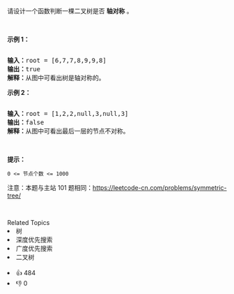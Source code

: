 <p>请设计一个函数判断一棵二叉树是否 <strong>轴对称</strong> 。</p>

<p>&nbsp;</p>

<p><strong>示例 1：</strong></p>

<p><img alt="" src="https://pic.leetcode.cn/1694689008-JaaRdV-%E8%BD%B4%E5%AF%B9%E7%A7%B0%E4%BA%8C%E5%8F%89%E6%A0%911.png" /></p>

<pre>
<strong>输入：</strong>root = [6,7,7,8,9,9,8]
<strong>输出：</strong>true
<strong>解释：</strong>从图中可看出树是轴对称的。</pre>

<p><strong>示例 2：</strong></p>

<p><img alt="" src="https://pic.leetcode.cn/1694689054-vENzHe-%E8%BD%B4%E5%AF%B9%E7%A7%B0%E4%BA%8C%E5%8F%89%E6%A0%912.png" /></p>

<pre>
<strong>输入：</strong>root = [1,2,2,null,3,null,3]
<strong>输出：</strong>false
<strong>解释：</strong>从图中可看出最后一层的节点不对称。</pre>

<p>&nbsp;</p>

<p><strong>提示：</strong></p>

<p><code>0 &lt;= 节点个数 &lt;= 1000</code></p>

<p>注意：本题与主站 101 题相同：<a href="https://leetcode-cn.com/problems/symmetric-tree/">https://leetcode-cn.com/problems/symmetric-tree/</a></p>

<p>&nbsp;</p>

<div><div>Related Topics</div><div><li>树</li><li>深度优先搜索</li><li>广度优先搜索</li><li>二叉树</li></div></div><br><div><li>👍 484</li><li>👎 0</li></div>